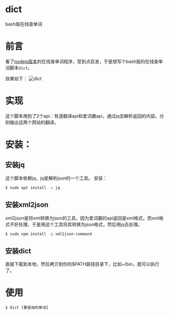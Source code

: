 # dict
bash版在线查单词

# 前言

看了[nodejs版本][1]的在线查单词程序，受到点启发，于是想写个bash版的在线查单词脚本`dict`。

效果如下：
![dict][2]

# 实现

这个脚本用到了2个api：有道翻译api和爱词霸api，通过jq去解析返回的内容。分别输出这两个网站的翻译。

# 安装：

## 安装jq
这个脚本依赖jq，jq是解析json的一个工具。
安装：
```bash
$ sudo apt install -y jq
```

## 安装xml2json
xml2json是将xml转换为json的工具，因为爱词霸的api返回是xml格式，而xml格式不好处理，于是用这个工具将其转换为json格式，然后用jq去处理。

```bash
$ sudo npm install -g xml2json-command
```

## 安装dict

直接下载到本地，然后拷贝到你的$PATH路径目录下，比如~/bin，就可以执行了。

# 使用

```
$ dict [要查询的单词]
```


  [1]: https://github.com/afc163/fanyi
  [2]: https://sfault-image.b0.upaiyun.com/398/279/3982794784-57c43256e15e5_articlex

